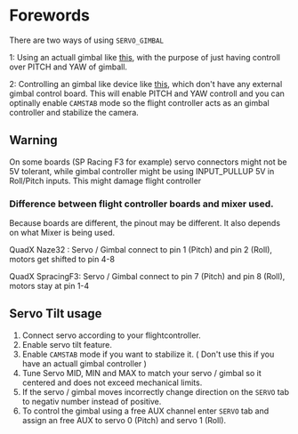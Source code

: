 # Forewords

There are two ways of using `SERVO_GIMBAL`


1: Using an actuall gimbal like  [this](http://www.banggood.com/Upgrade-Debugging-Edition-JIYI-FPV-G3-3D-3-Axis-Gimbal-For-Gopro-Hero3-3-Hero4-Aerial-Photography-p-1031482.html?rmmds=search), with the purpose of just having controll over PITCH and YAW of gimball.

2: Controlling an gimbal like device like [this](https://www.youtube.com/watch?v=Py_RLdZwAlc&t=81s), which don't have any external gimbal control board. This will enable PITCH and YAW controll and you can optinally enable `CAMSTAB` mode so the flight controller acts as an gimbal controller and stabilize the camera.

## Warning

On some boards (SP Racing F3 for example) servo connectors might not be 5V tolerant, while gimbal controller might be using INPUT_PULLUP 5V in Roll/Pitch inputs. This might damage flight controller

###  Difference between flight controller boards and mixer used.

Because boards are different, the pinout may be different. It also depends on what Mixer is being used.

QuadX Naze32    : Servo / Gimbal connect to pin 1 (Pitch) and pin 2 (Roll), motors get shifted to pin 4-8

QuadX SpracingF3: Servo / Gimbal connect to pin 7 (Pitch) and pin 8 (Roll), motors stay at pin 1-4


## Servo Tilt usage

1. Connect servo according to your flightcontroller.  
1. Enable servo tilt feature.  
1. Enable `CAMSTAB` mode if you want to stabilize it. ( Don't use this if you have an actuall gimbal controller )  
1. Tune Servo MID, MIN and MAX to match your servo / gimbal so it centered and does not exceed mechanical limits.  
1. If the servo / gimbal moves incorrectly change direction on the `SERVO` tab to negativ number instead of positive.  
1. To control the gimbal using a free AUX channel enter `SERVO` tab and assign an free AUX to servo 0 (Pitch) and servo 1 (Roll).  
